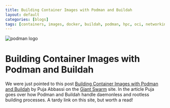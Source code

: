 ```yaml
---
title: Building Container Images with Podman and Buildah
layout: default
categories: [blogs]
tags: [containers, images, docker, buildah, podman, hpc, oci, networking, runtime, windows, microsoft]
---
```


![podman logo](../static/vectors/raw/podman.svg)

# Building Container Images with Podman and Buildah

We were just pointed to this post [Building Container Images with Podman and Buildah](https://blog.giantswarm.io/building-container-images-with-podman-and-buildah/) by Puja Abbassi on the [Giant Swarm](https://blog.giantswarm.io/) site. In the article Puja goes over how Podman and Buildah handle daemonless and rootless building processes. A tardy link on this site, but worth a read!
